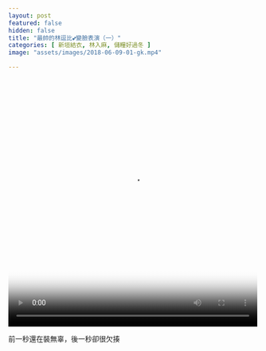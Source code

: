 ```yaml
---
layout: post
featured: false
hidden: false
title: "最帥的林逗比💕變臉表演（一）"
categories: [ 新垣結衣, 林入麻, 儲糧好過冬 ]
image: "assets/images/2018-06-09-01-gk.mp4"

---
```

<video controls="controls" src="{{ site.baseurl }}/assets/images/2018-06-09-01-gk.mp4" poster="{{ site.baseurl }}/assets/images/2018-06-09-01-gk.jpg" loop="loop" width="500" height="500"></video>

前一秒還在裝無辜，後一秒卻很欠揍
